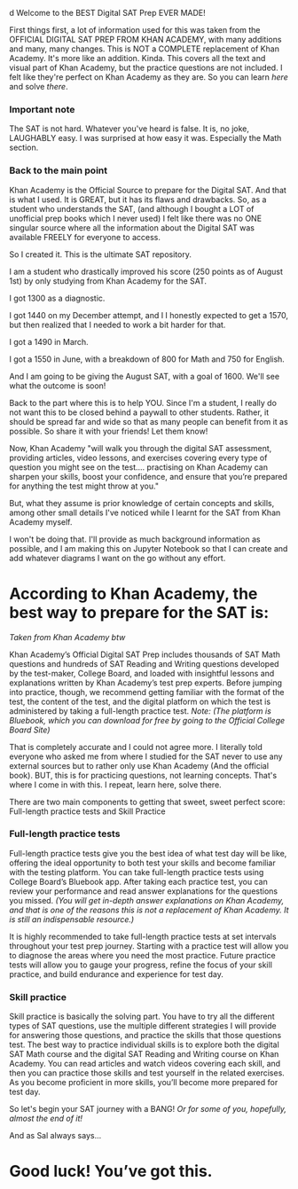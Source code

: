 d Welcome to the BEST Digital SAT Prep EVER MADE!

First things first, a lot of information used for this was taken from the OFFICIAL DIGITAL SAT PREP FROM KHAN ACADEMY, with many additions and many, many changes. This is NOT a COMPLETE replacement of Khan Academy. It's more like an addition. Kinda. This covers all the text and visual part of Khan
Academy, but the practice questions are not included. I felt like they're perfect on Khan Academy as they are. So you can learn *here* and solve *there*. 

### Important note
The SAT is not hard. Whatever you've heard is false. It is, no joke, LAUGHABLY easy. I was surprised at how easy it was. Especially the Math section. 

### Back to the main point

Khan Academy is the Official Source to prepare for the Digital SAT. And that is what I used. It is GREAT, but it has its flaws and drawbacks. So, as a student who understands the SAT, (and although I bought a LOT of unofficial prep books which I never used) I felt like there was no ONE singular source where all the information about the Digital SAT was available FREELY for everyone to access. 

So I created it. This is the ultimate SAT repository.

I am a student who drastically improved his score (250 points as of August 1st) by only studying from Khan Academy for the SAT.

I got 1300 as a diagnostic.

I got 1440 on my December attempt, and I  I honestly expected to get a 1570, but then realized that I needed to work a bit harder for that.

I got a 1490 in March.

I got a 1550 in June, with a breakdown of 800 for Math and 750 for English.

And I am going to be giving the August SAT, with a goal of 1600. We'll see what the outcome is soon!

Back to the part where this is to help YOU. Since I'm a student, I really do not want this to be closed behind a paywall to other students. Rather, it should be spread far and wide so that as many people can benefit from it as possible. So share it with your friends! Let them know! 

Now, Khan Academy "will walk you through the digital SAT assessment, providing articles, video lessons, and exercises covering every type of question you might see on the test.... practising on Khan Academy can sharpen your skills, boost your confidence, and ensure that you’re prepared for anything the test might throw at you."

But, what they assume is prior knowledge of certain concepts and skills, among other small details I've noticed while I learnt for the SAT from Khan Academy myself.

I won't be doing that. I'll provide as much background information as possible, and I am making this on Jupyter Notebook so that I can create and add whatever diagrams I want on the go without any effort.

# According to Khan Academy, the best way to prepare for the SAT is:
*Taken from Khan Academy btw*


Khan Academy’s Official Digital SAT Prep includes thousands of SAT Math questions and hundreds of SAT Reading and Writing questions developed by the test-maker, College Board, and loaded with insightful lessons and explanations written by Khan Academy’s test prep experts. Before jumping into practice, though, we recommend getting familiar with the format of the test, the content of the test, and the digital platform on which the test is administered by taking a full-length practice test. *Note: (The platform is Bluebook, which you can download for free by going to the Official College Board Site)*



That is completely accurate and I could not agree more. I literally told everyone who asked me from where I studied for the SAT never to use any external sources but to rather only use Khan Academy (And the official book). BUT, this is for practicing questions, not learning concepts. That's where I come in with this. I repeat, learn here, solve there.


There are two main components to getting that sweet, sweet perfect score: Full-length practice tests and Skill Practice

### Full-length practice tests

Full-length practice tests give you the best idea of what test day will be like, offering the ideal opportunity to both test your skills and become familiar with the testing platform. You can take full-length practice tests using College Board’s Bluebook app. After taking each practice test, you can review your performance and read answer explanations for the questions you missed. *(You will get in-depth answer explanations on Khan Academy, and that is one of the reasons this is not a replacement of Khan Academy. It is still an indispensable resource.)*

It is highly recommended to take full-length practice tests at set intervals throughout your test prep journey. Starting with a practice test will allow you to diagnose the areas where you need the most practice. Future practice tests will allow you to gauge your progress, refine the focus of your skill practice, and build endurance and experience for test day.

### Skill practice

Skill practice is basically the solving part. You have to try all the different types of SAT questions, use the multiple different strategies I will provide for answering those questions, and practice the skills that those questions test. The best way to practice individual skills is to explore both the digital SAT Math course and the digital SAT Reading and Writing course on Khan Academy. You can read articles and watch videos covering each skill, and then you can practice those skills and test yourself in the related exercises. As you become proficient in more skills, you’ll become more prepared for test day.

So let's begin your SAT journey with a BANG! *Or for some of you, hopefully, almost the end of it!*

And as Sal always says...
# Good luck! You’ve got this.
